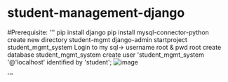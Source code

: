 # student-management-django

#Prerequisite:
'''
  pip install django
  pip install mysql-connector-python
  create new directory student-mgmt
  django-admin startproject student_mgmt_system
  Login to my sql-> username root & pwd root 
  create database student_mgmt_system
  create user 'student_mgmt_system '@'localhost' identified by 'student';
  ![image](https://user-images.githubusercontent.com/84037413/136261426-8c607c1f-b76e-44f0-8565-26e094228789.png)

  
'''


